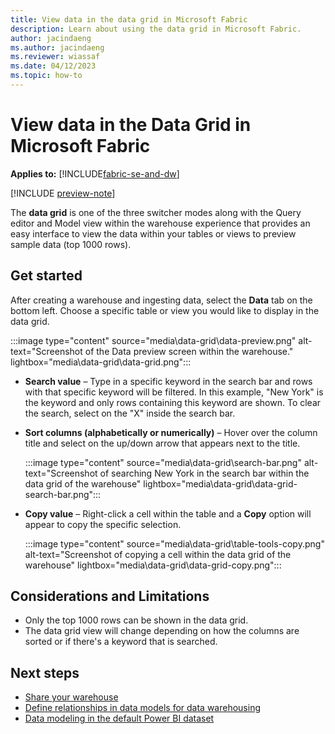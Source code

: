 ```yaml
---
title: View data in the data grid in Microsoft Fabric
description: Learn about using the data grid in Microsoft Fabric.
author: jacindaeng
ms.author: jacindaeng
ms.reviewer: wiassaf
ms.date: 04/12/2023
ms.topic: how-to
---
```


# View data in the Data Grid in Microsoft Fabric

**Applies to:** [!INCLUDE[fabric-se-and-dw](includes/applies-to-version/fabric-se-and-dw.md)]

[!INCLUDE [preview-note](../includes/preview-note.md)]

The **data grid** is one of the three switcher modes along with the Query editor and Model view within the warehouse experience that provides an easy interface to view the data within your tables or views to preview sample data (top 1000 rows). 

## Get started

After creating a warehouse and ingesting data, select the **Data** tab on the bottom left. Choose a specific table or view you would like to display in the data grid. 

:::image type="content" source="media\data-grid\data-preview.png" alt-text="Screenshot of the Data preview screen within the warehouse." lightbox="media\data-grid\data-grid.png":::

 - **Search value** – Type in a specific keyword in the search bar and rows with that specific keyword will be filtered. In this example, "New York" is the keyword and only rows containing this keyword are shown. To clear the search, select on the "X" inside the search bar. 

 - **Sort columns (alphabetically or numerically)** – Hover over the column title and select on the up/down arrow that appears next to the title. 

    :::image type="content" source="media\data-grid\search-bar.png" alt-text="Screenshot of searching New York in the search bar within the data grid of the warehouse" lightbox="media\data-grid\data-grid-search-bar.png":::

 - **Copy value** – Right-click a cell within the table and a **Copy** option will appear to copy the specific selection. 

    :::image type="content" source="media\data-grid\table-tools-copy.png" alt-text="Screenshot of copying a cell within the data grid of the warehouse" lightbox="media\data-grid\data-grid-copy.png":::

## Considerations and Limitations

 - Only the top 1000 rows can be shown in the data grid. 
 - The data grid view will change depending on how the columns are sorted or if there's a keyword that is searched. 

## Next steps

 - [Share your warehouse](share-warehouse.md)
 - [Define relationships in data models for data warehousing](data-modeling-defining-relationships.md)
 - [Data modeling in the default Power BI dataset](model-default-power-bi-dataset.md)